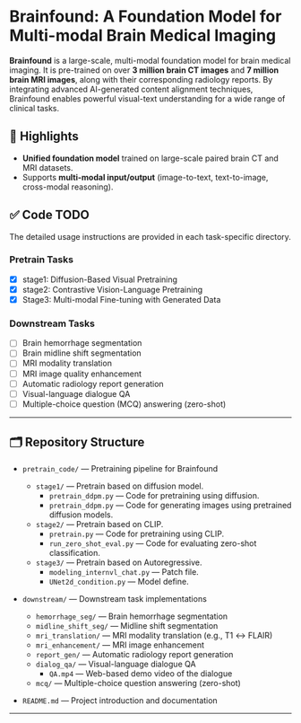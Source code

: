 # Brainfound: A Foundation Model for Multi-modal Brain Medical Imaging

**Brainfound** is a large-scale, multi-modal foundation model for brain medical imaging. It is pre-trained on over **3 million brain CT images** and **7 million brain MRI images**, along with their corresponding radiology reports. By integrating advanced AI-generated content alignment techniques, Brainfound enables powerful visual-text understanding for a wide range of clinical tasks.

## 🌟 Highlights

- **Unified foundation model** trained on large-scale paired brain CT and MRI datasets.
- Supports **multi-modal input/output** (image-to-text, text-to-image, cross-modal reasoning).

## ✅ Code TODO

The detailed usage instructions are provided in each task-specific directory.

### Pretrain Tasks

- [x] stage1: Diffusion-Based Visual Pretraining
- [x] stage2: Contrastive Vision-Language Pretraining 
- [x] Stage3: Multi-modal Fine-tuning with Generated Data

### Downstream Tasks

- [ ] Brain hemorrhage segmentation
- [ ] Brain midline shift segmentation
- [ ] MRI modality translation
- [ ] MRI image quality enhancement
- [ ] Automatic radiology report generation
- [ ] Visual-language dialogue QA
- [ ] Multiple-choice question (MCQ) answering (zero-shot)

---

## 🗂️ Repository Structure

- `pretrain_code/` — Pretraining pipeline for Brainfound  
  - `stage1/` — Pretrain based on diffusion model.  
    - `pretrain_ddpm.py` — Code for pretraining using diffusion.
    - `pretrain_ddpm.py` — Code for generating images using pretrained diffusion models.
  - `stage2/` — Pretrain based on CLIP. 
    - `pretrain.py` — Code for pretraining using CLIP.
    - `run_zero_shot_eval.py` — Code for evaluating zero-shot classification.
  - `stage3/` — Pretrain based on Autoregressive.   
    - `modeling_internvl_chat.py` — Patch file.
    - `UNet2d_condition.py` — Model define.

- `downstream/` — Downstream task implementations  
  - `hemorrhage_seg/` — Brain hemorrhage segmentation  
  - `midline_shift_seg/` — Midline shift segmentation  
  - `mri_translation/` — MRI modality translation (e.g., T1 ↔ FLAIR)  
  - `mri_enhancement/` — MRI image enhancement  
  - `report_gen/` — Automatic radiology report generation  
  - `dialog_qa/` — Visual-language dialogue QA  
    - `QA.mp4`  — Web-based demo video of the dialogue
  - `mcq/` — Multiple-choice question answering (zero-shot)  

- `README.md` — Project introduction and documentation  

---

